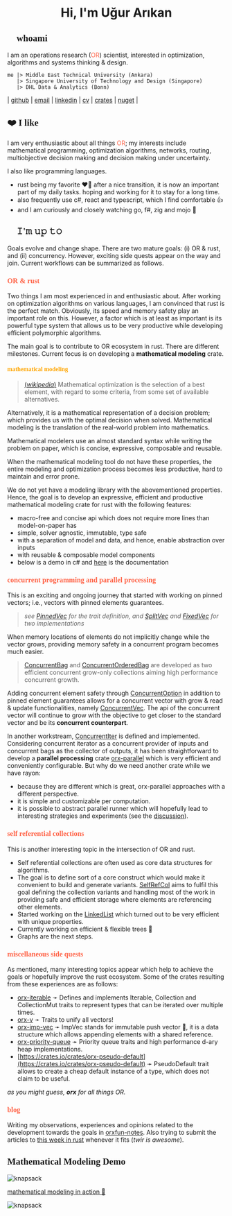 <h1 align="center">Hi, I'm Uğur Arıkan</h1>

<h2 style="font-family: consolas;">👋 whoami</h2>

I am an operations research (<span style="color:tomato">OR</span>) scientist, interested in optimization, algorithms and systems thinking & design.

```
me |> Middle East Technical University (Ankara)
   |> Singapore University of Technology and Design (Singapore)
   |> DHL Data & Analytics (Bonn)
```

| [github](https://github.com/orxfun) | [email](mailto:orx.ugur.arikan@gmail.com) | [linkedin](https://www.linkedin.com/in/uarikan/) | [cv](https://orxfun.github.io/cv/) | [crates](https://crates.io/users/orxfun) | [nuget](https://www.nuget.org/profiles/orx.ugur.arikan) |


<h2 style="font-family: consolas;">❤️ I like</h2>

I am very enthusiastic about all things <span style="color:tomato">OR</span>; my interests include mathematical programming, optimization algorithms, networks, routing, multiobjective decision making and decision making under uncertainty.

I also like programming languages.
* rust being my favorite ❤️🦀 after a nice transition, it is now an important part of my daily tasks. hoping and working for it to stay for a long time.
* also frequently use c#, react and typescript, which I find comfortable 👍
* and I am curiously and closely watching go, f#, zig and mojo 🤔

<h2 style="font-family: consolas;">🎯 𝙸'𝚖 𝚞𝚙 𝚝𝚘</h2>

Goals evolve and change shape. There are two mature goals: (i) OR & rust, and (ii) concurrency. However, exciting side quests appear on the way and join. Current workflows can be summarized as follows.

<h3 style="font-family: consolas; color:tomato">OR & rust</h3>

Two things I am most experienced in and enthusiastic about. After working on optimization algorithms on various languages, I am convinced that rust is the perfect match. Obviously, its speed and memory safety play an important role on this. However, a factor which is at least as important is its powerful type system that allows us to be very productive while developing efficient polymorphic algorithms.

The main goal is to contribute to OR ecosystem in rust. There are different milestones. Current focus is on developing a **mathematical modeling** crate.

<h4 style="font-family: consolas; color:orange">mathematical modeling</h4>

> [(*wikipedia*)](https://en.wikipedia.org/wiki/Mathematical_optimization) Mathematical optimization is the selection of a best element, with regard to some criteria, from some set of available alternatives.

Alternatively, it is a mathematical representation of a decision problem; which provides us with the optimal decision when solved. Mathematical modeling is the translation of the real-world problem into mathematics.

Mathematical modelers use an almost standard syntax while writing the problem on paper, which is concise, expressive, composable and reusable.

When the mathematical modeling tool do not have these properties, the entire modeling and optimization process becomes less productive, hard to maintain and error prone.

We do not yet have a modeling library with the abovementioned properties. Hence, the goal is to develop an expressive, efficient and productive mathematical modeling crate for rust with the following features:
  * macro-free and concise api which does not require more lines than model-on-paper has
  * simple, solver agnostic, immutable, type safe
  * with a separation of model and data, and hence, enable abstraction over inputs
  * with reusable & composable model components
  * below is a demo in c# and <a target="_blank" href="https://orxfun.github.io/orx-mathprog-gallery/">here</a> is the documentation

<h3 style="font-family: consolas; color:tomato">concurrent programming and parallel processing</h3>

This is an exciting and ongoing journey that started with working on pinned vectors; i.e., vectors with pinned elements guarantees.

> *see [PinnedVec](https://crates.io/crates/orx-pinned-vec) for the trait definition, and [SplitVec](https://crates.io/crates/orx-split-vec) and [FixedVec](https://crates.io/crates/orx-fixed-vec) for two implementations*

When memory locations of elements do not implicitly change while the vector grows, providing memory safety in a concurrent program becomes much easier.

> [ConcurrentBag](https://crates.io/crates/orx-concurrent-bag) and [ConcurrentOrderedBag](https://crates.io/crates/orx-concurrent-ordered-bag) are developed as two efficient concurrent grow-only collections aiming high performance concurrent growth.

Adding concurrent element safety through [ConcurrentOption](https://crates.io/crates/orx-concurrent-option) in addition to pinned element guarantees allows for a concurrent vector with grow & read & update functionalities, namely [ConcurrentVec](https://crates.io/crates/orx-concurrent-vec). The api of the concurrent vector will continue to grow with the objective to get closer to the standard vector and be its **concurrent counterpart**.

In another workstream, [ConcurrentIter](https://crates.io/crates/orx-concurrent-iter) is defined and implemented. Considering concurrent iterator as a concurrent provider of inputs and concurrent bags as the collector of outputs, it has been straightforward to develop a **parallel processing** crate [orx-parallel](https://crates.io/crates/orx-parallel) which is very efficient and conveniently configurable. But why do we need another crate while we have rayon:
* because they are different which is great, orx-parallel approaches with a different perspective.
* it is simple and customizable per computation.
* it is possible to abstract parallel runner which will hopefully lead to interesting strategies and experiments (see the [discussion](https://github.com/orxfun/orx-parallel/discussions/26)).

<h3 style="font-family: consolas; color:tomato">self referential collections</h3>

This is another interesting topic in the intersection of OR and rust.
* Self referential collections are often used as core data structures for algorithms.
* The goal is to define sort of a core construct which would make it convenient to build and generate variants. <a target="_blank" href="https://crates.io/crates/orx-selfref-col">SelfRefCol</a> aims to fulfil this goal defining the collection variants and handling most of the work in providing safe and efficient storage where elements are referencing other elements.
* Started working on the [LinkedList](https://crates.io/crates/orx-linked-list) which turned out to be very efficient with unique properties.
* Currently working on efficient & flexible trees 🌴
* Graphs are the next steps.

<h3 style="font-family: consolas; color:tomato">miscellaneous side quests</h3>

As mentioned, many interesting topics appear which help to achieve the goals or hopefully improve the rust ecosystem. Some of the crates resulting from these experiences are as follows:

* [orx-iterable](https://crates.io/crates/orx-iterable) ➛ Defines and implements Iterable, Collection and CollectionMut traits to represent types that can be iterated over multiple times.
* [orx-v](https://crates.io/crates/orx-v) ➛ Traits to unify all vectors!
* [orx-imp-vec](https://crates.io/crates/orx-imp-vec) ➛ ImpVec stands for immutable push vector 👿, it is a data structure which allows appending elements with a shared reference.
* [orx-priority-queue](https://crates.io/crates/orx-priority-queue) ➛ Priority queue traits and high performance d-ary heap implementations.
* [https://crates.io/crates/orx-pseudo-default](https://crates.io/crates/orx-pseudo-default) ➛ PseudoDefault trait allows to create a cheap default instance of a type, which does not claim to be useful.

*as you might guess, **orx** for all things OR.*

<h3 style="font-family: consolas; color:tomato">blog</h3>

Writing my observations, experiences and opinions related to the development towards the goals in [orxfun-notes](https://orxfun.github.io/orxfun-notes/). Also trying to submit the articles to [this week in rust](https://this-week-in-rust.org/) whenever it fits (*twir is awesome*).

<h2 style="font-family: consolas;">Mathematical Modeling Demo</h2>

![knapsack](https://orxfun.github.io/orx-mathprog-gallery/data/concise/knapsack.PNG)

[mathematical modeling in action 🔎](https://orxfun.github.io/orx-mathprog-gallery/img/orx_model_building_knapsack.gif)

![knapsack](https://orxfun.github.io/orx-mathprog-gallery/img/orx_model_building_knapsack-540w.gif)
